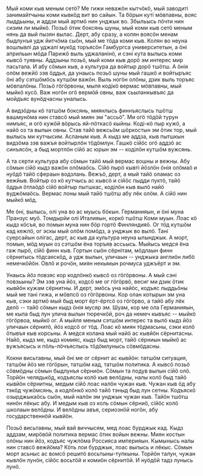 ## 

Мый коми кыв меным сетӧ?
Ме гижи неважӧн кытчӧкӧ, мый заводиті занимайтчыны коми кывкӧд вит во сайын.
Та бӧрын куті мӧвпавны, вояс лыддьыны, и аддзи мый артмӧ нин унджык во.
Збыльысь пӧчти нин сизим ли мыйкӧ.
Позьӧ ӧтик боксянь шуны, мый коми кыв сетӧ меным нянь да вый пызян вылас.
Дерт, абу сразу, а колян воясӧн менам быдлунъя удж йитчӧма сыӧн, мый ме тӧда коми кыв.
Колян во неуна вошлывлі да уджалі мукӧд торъясӧн Гамбургса университетын, а ӧні априльын мӧда Парижӧ выль уджаланінӧ, и сэні кута вылысь коми кывсӧ туявны.
Аддзыны позьӧ, мый коми кыв дорӧ эм интерес мир пасьтала.
И абу сӧмын кыв, а культура да войтыр дорӧ тшӧтш.
А ӧнія олӧм вежйӧ зэв ӧддья, да унаысь позьӧ шуны мый гашкӧ и войтыръяс ӧні абу сэтшӧмӧсь кутшӧм важӧн.
Выль ногӧн олӧны, дзик выль торъяс мӧвпалӧны.
Позьӧ гӧгӧрвоны, мыля кодікӧ вермас мӧвпавны, мый мыйкӧ кусӧ.
Важ ногӧн огӧ вермӧй овны, важ сьыланкывъяс да мойдъяс вунӧдчасны уналысь.

А видзӧдны кӧ татшӧм боксянь, миянлысь финнъяслысь тшӧтш вашмунӧма нин ставсӧ мый миян эм "ассьӧ".
Ми огӧ тӧдӧй турун нимъяс, и огӧ кужӧй вӧрысь яй-пӧткасӧ кыйны.
Коді-кӧ пыр кужӧ, а найӧ оз та вылын овны.
Став тайӧ вежсьӧм шӧркостын эм ӧтик тор, мый вылысь ми кутчысим.
Асланым кыв.
А кыдз ме аддза, кыв пытшкын видзӧма зэв важъя войтырлӧн тӧдӧмлун.
Гашкӧ сійӧс огӧ аддзӧ ас синъясӧн, а быд мортлӧн сійӧ ас юрын эм -- коділӧн кутшӧм вужсянь.

А та серти культура абу сӧмын тайӧ мый вермас вошны и вежны.
Абу сӧмын сійӧ кыдз важӧн олӧмаӧсь.
Сійӧ пырӧ кывті йӧзлӧн ӧнія олӧмаӧ и нуӧдӧ тайӧ сфераын водзлань.
Вежъӧ, дерт, а мый тайӧ оламас оз вежйыв.
Войтыр оз кӧ кутчысь ас кывсӧ и сійӧс пыдди пуктӧ, тайӧ ӧддья ӧтлаӧдӧ сійӧ войтыр пытшкас, коділӧн кыв вылӧ найӧ вуджӧмаӧсь.
Вермас лоны мый тайӧ тшӧтш абу лёк олӧм.
А сійӧ нин мыйкӧ мӧд.

Ме ӧні, вылысь, олі уна во ас муысь бӧкын.
Германияын, и ӧні муна Пранзус муӧ.
Томдырйи олі Италияын, коркӧ тшӧтш Коми муын.
Лоас кӧ кыдз кӧсъя, во помын муна нин бӧр гортӧ Финляндияӧ.
Ог тӧд кутшӧм кад кежлӧ, ог эскы мый олӧм помӧдз, а унджык во вылӧ.
Тані суерсайын олігас, дерт, ас кыв да культура неуна ылынджык.
А морт, помын, мӧд муын оз сэтшӧм ёна торъяв ассьысь.
Мыйысь медся ёна гаж пырӧ, сійӧ финн кыв.
Гортын сыӧн сёрнітам, мӧдлаын финн сёрнитысь тӧдсаяскӧд, а удж вылын, уличаын -- унджыка англиӧн либӧ немечкӧйӧн.
Овлӧ и рочӧн, миян некымын рочмуса уджъёрт и эм.

Унаысь йӧз повзяс кор кодлӧнкӧ кывсӧ оз гӧгӧрвоны.
А мый сэні повзьыны?
Эм зэв уна йӧз, кодсӧ ме ог гӧгӧрвӧ, весиг ми дзик ӧтик кывйӧн кужам сёрнитны.
И дерт, эмӧсь уна найӧс, кодъяс лыддьӧны мый ме тані гижа, и мӧвпсӧ оз гӧгӧрвоны.
Кор олан котырын эм уна кыв, сэки артмӧ мый быд морт ёрт-ёртсӧ оз гӧгӧрво, а тайӧ абу лёк делӧ -- тайӧ сӧмын кыдз ӧнія мусяр эм.
Шуам, кор ме ола Германияын, ме кыла быд лун улича вылын тюречкӧй, роч да немеч кывъяс -- мыйкӧ гӧгӧрвоа, мыйкӧ ог.
А мыйля меным сэтшӧм интерес та вылӧ кыдз йӧз уличаын сёрнитӧ, йӧз кодсӧ ог тӧд.
Лоас кӧ миян тӧдмасьны, сэки колӧ ӧтывъя кыв корсьны.
А медся колана мый найӧ ас кывйӧн сёрнитасны.
Найӧ, кыдз ме, кыдз комияс, кыдз быд морт, тайӧ сёрниын мыйкӧ ас вужъясысь и пӧль-пӧчъяслысь тӧдӧмлунысь сӧвмӧдасны.

Кокни висьтавны, мый ӧні ме ог сёрнит ас кывйӧн: татшӧм ситуация, татшӧм йӧз ме гӧгӧрын, татшӧм кад, татшӧм политика.
А кывсӧ позьӧ сӧвмӧдны сӧмын быдлунъя сёрниӧн.
Сӧмын та подув вылын сійӧ олӧ.
Торйӧн челядькӧд, кодъяслы колӧ кыв велӧдны, налы колӧ быд тайӧ кывйӧн сёрнитны, медым сійӧ лоас налӧн чужан кыв.
Чужан кыв ӧд абу тэкӧд чужӧмсянь, а кодлӧнкӧ колӧ тайӧ тэныд быд лун сетны.
Кодъяскӧ озырджыкаӧсь сыӧн, мый налӧн эм унджык чужан кыв.
Тайӧн тшӧтш нинӧн лёкыс абу.
И медым кыв оз коль сӧмын сёрниӧ, сійӧс колӧ школаын велӧдны.
И велӧдны авъя, сериознӧй ногӧн, абу государственнӧй кывйӧн.

Позьӧ висьтавны, мый вай виччысям, мед лоас бурджык кад.
Кыдз аддзам, мирӧвӧй политика вермас ӧтик войын вежны.
Миян костын олӧны нин йӧз, кодъяс чужлӧма Россияса империяын.
Кымынысь налы нин ставсӧ вежйӧма?
Кӧть лои бурджык, лоас вылысь и лёкыс.
Сӧмын морт асьныс ас вомсӧ решитӧ восьтыны-тупкыны.
Торйӧн талун, чужан кывлӧн лунӧн, сійӧс восьтӧй и комиӧн сёрнитӧй.
И нуӧдӧй тадз лунысь лунӧ.
